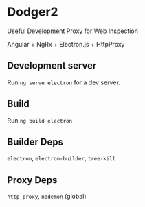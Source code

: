 # Dodger2

Useful Development Proxy for Web Inspection

Angular + NgRx + Electron.js + HttpProxy

## Development server

Run `ng serve electron` for a dev server.

## Build

Run `ng build electron`

## Builder Deps

`electron`, `electron-builder`, `tree-kill`

## Proxy Deps

`http-proxy`, `nodemon` (global)
